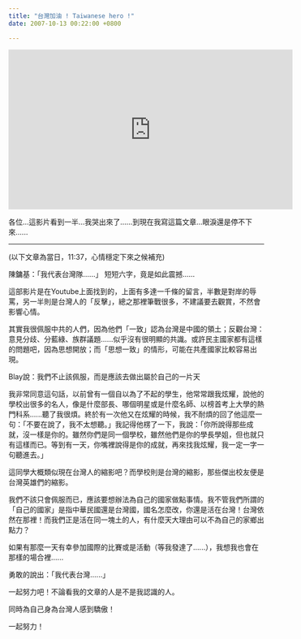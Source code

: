 ```yaml
---
title: "台灣加油 ! Taiwanese hero !"
date: 2007-10-13 00:22:00 +0800

---
```


<iframe width="560" height="315" src="https://www.youtube.com/embed/DQqkKzxuQG8" frameborder="0" allow="autoplay; encrypted-media" allowfullscreen></iframe>

各位...這影片看到一半...我哭出來了......到現在我寫這篇文章...眼淚還是停不下來......

---



(以下文章為當日，11:37，心情穩定下來之候補充)



陳鏞基：「我代表台灣隊......」 短短六字，竟是如此震撼......



這部影片是在Youtube上面找到的，上面有多達一千條的留言，半數是對岸的辱罵，另一半則是台灣人的「反擊」，總之那裡筆戰很多，不建議要去觀賞，不然會影響心情。



其實我很佩服中共的人們，因為他們「一致」認為台灣是中國的領土；反觀台灣：意見分歧、分藍綠、族群議題......似乎沒有很明顯的共識。或許民主國家都有這樣的問題吧，因為思想開放；而「思想一致」的情形，可能在共產國家比較容易出現。



Blay說：我們不止該佩服，而是應該去做出屬於自己的一片天



我非常同意這句話，以前曾有一個自以為了不起的學生，他常常跟我炫耀，說他的學校出很多的名人，像是什麼部長、哪個明星或是什麼名師、以榜首考上大學的熱門科系......聽了我很煩。終於有一次他又在炫耀的時候，我不耐煩的回了他這麼一句：「不要在說了，我不太想聽。」我記得他楞了一下，我說：「你所說得那些成就，沒一樣是你的。雖然你們是同一個學校，雖然他們是你的學長學姐，但也就只有這樣而已。等到有一天，你嘴裡說得是你的成就，再來找我炫耀，我一定一字一句聽進去。」



這同學大概類似現在台灣人的縮影吧？而學校則是台灣的縮影，那些傑出校友便是台灣英雄們的縮影。



我們不該只會佩服而已，應該要想辦法為自己的國家做點事情。我不管我們所謂的「自己的國家」是指中華民國還是台灣國，國名怎麼改，你還是活在台灣！台灣依然在那裡！而我們正是活在同一塊土的人，有什麼天大理由可以不為自己的家鄉出點力？



如果有那麼一天有幸參加國際的比賽或是活動（等我發達了......），我想我也會在那樣的場合裡......



















勇敢的說出：「我代表台灣......」















一起努力吧！不論看我的文章的人是不是我認識的人。



同時為自己身為台灣人感到驕傲！



一起努力！


